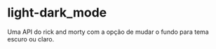 # light-dark_mode
Uma API do rick and morty com a opção de mudar o fundo para tema escuro ou claro. 
